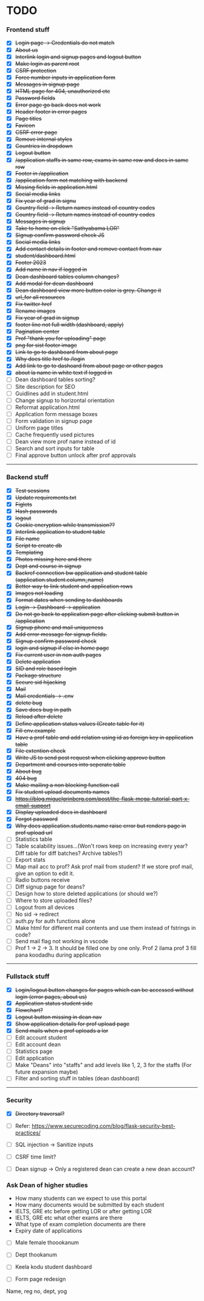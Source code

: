 # TODO


### Frontend stuff

- [x] ~~Login page -> Credentials do not match~~
- [x] ~~About us~~
- [x] ~~Interlink login and signup pages and logout button~~
- [x] ~~Make login as parent root~~
- [x] ~~CSRF protection~~
- [x] ~~Force number inputs in application form~~
- [x] ~~Messages in signup page~~
- [x] ~~HTML page for 404, unauthorized etc~~
- [x] ~~Password fields~~
- [x] ~~Error page go back does not work~~
- [x] ~~Header footer in error pages~~
- [x] ~~Page titles~~
- [x] ~~Favicon~~
- [x] ~~CSRF error page~~
- [x] ~~Remove internal styles~~
- [x] ~~Countries in dropdown~~
- [x] ~~Logout button~~
- [x] ~~/application staffs in same row, exams in same row and docs in same row~~
- [x] ~~Footer in /application~~
- [x] ~~/application form not matching with backend~~
- [x] ~~Missing fields in application.html~~
- [x] ~~Social media links~~
- [x] ~~Fix year of grad in signu~~
- [x] ~~Country field -> Return names instead of country codes~~    
- [x] ~~Country field -> Return names instead of country codes~~
- [x] ~~Messages in signup~~
- [x] ~~Take to home on click "Sathyabama LOR"~~
- [x] ~~Signup confirm password check JS~~
- [x] ~~Social media links~~
- [x] ~~Add contact details in footer and remove contact from nav~~
- [x] ~~student/dashboard.html~~
- [x] ~~Footer 2023~~
- [x] ~~Add name in nav if logged in~~
- [x] ~~Dean dashboard tables column changes?~~
- [x] ~~Add modal for dean dashboard~~
- [x] ~~Dean dashboard view more button color is grey. Change it~~
- [x] ~~url_for all resources~~
- [x] ~~Fix twitter href~~
- [x] ~~Rename images~~
- [x] ~~Fix year of grad in signup~~
- [x] ~~footer line not full width (dashboard, apply)~~
- [x] ~~Pagination center~~
- [x] ~~Prof "thank you for uploading" page~~
- [x] ~~png for sist footer image~~
- [x] ~~Link to go to dashboard from about page~~
- [x] ~~Why does title href to /login~~
- [x] ~~Add link to go to dashoard from about page or other pages~~
- [x] ~~about la name in white text if logged in~~
- [ ] Dean dashboard tables sorting? 
- [ ] Site description for SEO
- [ ] Guidlines add in student.html
- [ ] Change signup to horizontal orientation
- [ ] Reformat application.html
- [ ] Application form message boxes
- [ ] Form validation in signup page
- [ ] Uniform page titles
- [ ] Cache frequently used pictures
- [ ] Dean view more prof name instead of id
- [ ] Search and sort inputs for table
- [ ] Final approve button unlock after prof approvals

---

### Backend stuff

- [x] ~~Test sessions~~
- [x] ~~Update requirements.txt~~
- [x] ~~Figlets~~
- [x] ~~Hash passwords~~
- [x] ~~logout~~
- [x] ~~Cookie encryption while transmission??~~
- [x] ~~Interlink application to student table~~
- [x] ~~File name~~
- [x] ~~Script to create db~~
- [x] ~~Templating~~
- [x] ~~Photos missing here and there~~
- [x] ~~Dept and course in signup~~
- [x] ~~Backref connection bw application and student table (application.student.column_name)~~
- [x] ~~Better way to link student and application rows~~
- [x] ~~Images not loading~~
- [x] ~~Format dates when sending to dashboards~~
- [x] ~~Login -> Dashboard -> application~~
- [x] ~~Do not go back to application page after clicking submit button in /application~~
- [x] ~~Signup phone and mail uniqueness~~
- [x] ~~Add error message for signup fields.~~
- [x] ~~Signup confirm password check~~
- [x] ~~login and signup if else in home page~~
- [x] ~~Fix current user in non auth pages~~
- [x] ~~Delete application~~
- [x] ~~SID and role based login~~
- [x] ~~Package structure~~
- [x] ~~Secure sid hijacking~~
- [x] ~~Mail~~
- [x] ~~Mail credentials -> .env~~
- [x] ~~delete bug~~
- [x] ~~Save docs bug in path~~
- [x] ~~Reload after delete~~
- [x] ~~Define application status values (Create table for it)~~
- [x] ~~Fill env.example~~
- [x] ~~Have a prof table and add relation using id as foreign key in application table~~
- [x] ~~File extention check~~
- [x] ~~Write JS to send post request when clicking approve button~~
- [x] ~~Department and courses into seperate table~~
- [x] ~~About bug~~
- [x] ~~404 bug~~
- [x] ~~Make mailing a non blocking function call~~
- [x] ~~Fix student upload documents names~~
- [x] ~~https://blog.miguelgrinberg.com/post/the-flask-mega-tutorial-part-x-email-support~~
- [x] ~~Display uploaded docs in dashboard~~
- [x] ~~Forgot password~~
- [x] ~~Why does application.students.name raise error but renders page in prof upload url~~
- [ ] Statistics table
- [ ] Table scalability issues...(Won't rows keep on increasing every year? Diff table for diff batches? Archive tables?)
- [ ] Export stats
- [ ] Map mail acc to prof? Ask prof mail from student? If we store prof mail, give an option to edit it.
- [ ] Radio buttons receive
- [ ] Diff signup page for deans?
- [ ] Design how to store deleted applications (or should we?)
- [ ] Where to store uploaded files?
- [ ] Logout from all devices
- [ ] No sid -> redirect
- [ ] auth.py for auth functions alone
- [ ] Make html for different mail contents and use them instead of fstrings in code?
- [ ] Send mail flag not working in vscode
- [ ] Prof 1 -> 2 -> 3. It should be filled one by one only. Prof 2 ilama prof 3 fill pana koodadhu during application

---

### Fullstack stuff

- [x] ~~Login/logout button changes for pages which can be accessed without login (error pages, about us)~~
- [x] ~~Application status student side~~
- [x] ~~Flowchart?~~
- [x] ~~Logout button missing in dean nav~~
- [x] ~~Show application details for prof upload page~~
- [x] ~~Send mails when a prof uploads a lor~~
- [ ] Edit account student
- [ ] Edit account dean
- [ ] Statistics page
- [ ] Edit application
- [ ] Make "Deans" into "staffs" and add levels like 1, 2, 3 for the staffs (For future expansion maybe)
- [ ] Filter and sorting stuff in tables (dean dashboard)

---

### Security

- [x] ~~Directory traversal?~~
- [ ] Refer: https://www.securecoding.com/blog/flask-security-best-practices/
- [ ] SQL injection -> Sanitize inputs
- [ ] CSRF time limit?
- [ ] Dean signup -> Only a registered dean can create a new dean account?


### Ask Dean of higher studies

- How many students can we expect to use this portal
- How many documents would be submitted by each student
- IELTS, GRE etc before getting LOR or after getting LOR
- IELTS, GRE etc what other exams are there
- What type of exam completion documents are there
- Expiry date of applications




- [ ] Male female thoookanum
- [ ] Dept thookanum
- [ ] Keela kodu student dashboard
- [ ] Form page redesign


Name, reg no, dept, yog
